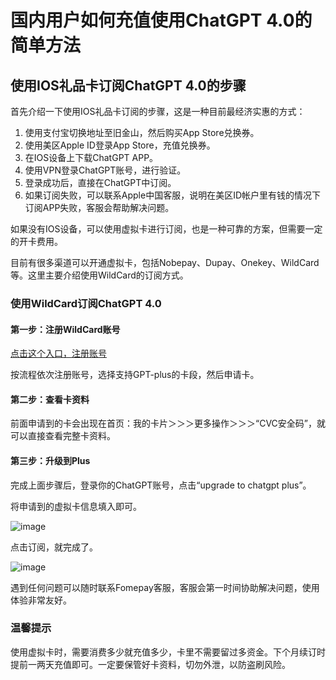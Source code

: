 # 国内用户如何充值使用ChatGPT 4.0的简单方法

## 使用IOS礼品卡订阅ChatGPT 4.0的步骤

首先介绍一下使用IOS礼品卡订阅的步骤，这是一种目前最经济实惠的方式：

1. 使用支付宝切换地址至旧金山，然后购买App Store兑换券。
2. 使用美区Apple ID登录App Store，充值兑换券。
3. 在IOS设备上下载ChatGPT APP。
4. 使用VPN登录ChatGPT账号，进行验证。
5. 登录成功后，直接在ChatGPT中订阅。
6. 如果订阅失败，可以联系Apple中国客服，说明在美区ID帐户里有钱的情况下订阅APP失败，客服会帮助解决问题。

如果没有IOS设备，可以使用虚拟卡进行订阅，也是一种可靠的方案，但需要一定的开卡费用。

目前有很多渠道可以开通虚拟卡，包括Nobepay、Dupay、Onekey、WildCard等。这里主要介绍使用WildCard的订阅方式。

### 使用WildCard订阅ChatGPT 4.0

#### 第一步：注册WildCard账号

[点击这个入口，注册账号](https://bit.ly/bewildcard)

按流程依次注册账号，选择支持GPT-plus的卡段，然后申请卡。

#### 第二步：查看卡资料

前面申请到的卡会出现在首页：我的卡片＞＞＞更多操作＞＞＞“CVC安全码”，就可以直接查看完整卡资料。


#### 第三步：升级到Plus

完成上面步骤后，登录你的ChatGPT账号，点击“upgrade to chatgpt plus”。


将申请到的虚拟卡信息填入即可。

![image](https://github.com/fvversatile/GPT4/assets/169968982/4f2267d7-2291-4727-995f-8514251330b7)


点击订阅，就完成了。

![image](https://github.com/fvversatile/GPT4/assets/169968982/a7df65a9-bae6-433a-9e7c-94e3fa49e49b)


遇到任何问题可以随时联系Fomepay客服，客服会第一时间协助解决问题，使用体验非常友好。

### 温馨提示

使用虚拟卡时，需要消费多少就充值多少，卡里不需要留过多资金。下个月续订时提前一两天充值即可。一定要保管好卡资料，切勿外泄，以防盗刷风险。

